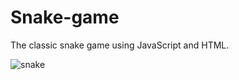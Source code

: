 # Snake-game
The classic snake game using JavaScript and HTML.

![snake](https://user-images.githubusercontent.com/66877991/193541792-71819146-1cb7-4064-b7c3-891581e85754.png)
